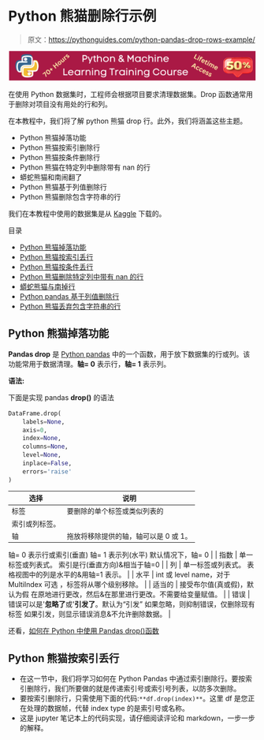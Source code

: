# Python 熊猫删除行示例

> 原文：<https://pythonguides.com/python-pandas-drop-rows-example/>

[![Python & Machine Learning training courses](img/49ec9c6da89a04c9f45bab643f8c765c.png)](https://sharepointsky.teachable.com/p/python-and-machine-learning-training-course)

在使用 Python 数据集时，工程师会根据项目要求清理数据集。Drop 函数通常用于删除对项目没有用处的行和列。

在本教程中，我们将了解 python 熊猫 drop 行。此外，我们将涵盖这些主题。

*   Python 熊猫掉落功能
*   Python 熊猫按索引删除行
*   Python 熊猫按条件删除行
*   Python 熊猫在特定列中删除带有 nan 的行
*   蟒蛇熊猫和南闹翻了
*   Python 熊猫基于列值删除行
*   Python 熊猫删除包含字符串的行

我们在本教程中使用的数据集是从 [Kaggle](https://www.kaggle.com/fedesoriano/stroke-prediction-dataset) 下载的。

目录

[](#)

*   [Python 熊猫掉落功能](#Python_Pandas_Drop_Function "Python Pandas Drop Function")
*   [Python 熊猫按索引丢行](#Python_pandas_drop_rows_by_index "Python pandas drop rows by index")
*   [Python 熊猫按条件丢行](#Python_pandas_drop_rows_by_condition "Python pandas drop rows by condition")
*   [Python 熊猫删除特定列中带有 nan 的行](#Python_pandas_drop_rows_with_nan_in_specific_column "Python pandas drop rows with nan in specific column")
*   [蟒蛇熊猫与南掉行](#Python_pandas_drop_rows_with_nan "Python pandas drop rows with nan")
*   [Python pandas 基于列值删除行](#Python_pandas_drop_rows_based_on_column_value "Python pandas drop rows based on column value")
*   [Python 熊猫丢弃包含字符串的行](#Python_pandas_drop_rows_containing_string "Python pandas drop rows containing string")

## Python 熊猫掉落功能

**Pandas drop** 是 [Python pandas](https://pythonguides.com/pandas-in-python/) 中的一个函数，用于放下数据集的行或列。该功能常用于数据清理。**轴= 0** 表示行，**轴= 1** 表示列。

**语法:**

下面是实现 pandas **drop()** 的语法

```py
DataFrame.drop(
    labels=None, 
    axis=0, 
    index=None, 
    columns=None, 
    level=None, 
    inplace=False, 
    errors='raise'
)
```

| 选择 | 说明 |
| --- | --- |
| 标签 | 要删除的单个标签或类似列表的
索引或列标签。 |
| 轴 | 拖放将移除提供的轴，轴可以是 0 或 1。
轴= 0 表示行或索引(垂直)
轴= 1 表示列(水平)
默认情况下，轴= 0 |
| 指数 | 单一标签或列表式。
索引是行(垂直方向)&相当于轴=0 |
| 列 | 单一标签或列表式。
表格视图中的列是水平的&用轴=1 表示。 |
| 水平 | int 或 level name，对于 MultiIndex 可选
，标签将从哪个级别移除。 |
| 适当的 | 接受布尔值(真或假)，默认为假
在原地进行更改，然后&在那里进行更改。不需要给变量赋值。 |
| 错误 | 错误可以是'**忽略了**或'**引发了**。默认为“引发”
如果忽略，则抑制错误，仅删除现有标签
如果引发，则显示错误消息&不允许删除数据。 |

还看，[如何在 Python 中使用 Pandas drop()函数](https://pythonguides.com/pandas-drop/)

## Python 熊猫按索引丢行

*   在这一节中，我们将学习如何在 Python Pandas 中通过索引删除行。要按索引删除行，我们所要做的就是传递索引号或索引号列表，以防多次删除。
*   要按索引删除行，只需使用下面的代码:`**df.drop(index)**`。这里 df 是您正在处理的数据帧，代替 index type 的是索引号或名称。
*   这是 jupyter 笔记本上的代码实现，请仔细阅读评论和 markdown，一步一步的解释。